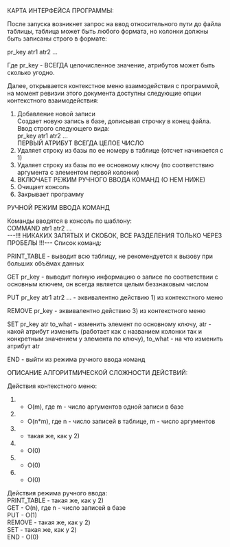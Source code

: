КАРТА ИНТЕРФЕЙСА ПРОГРАММЫ:  

После запуска возникнет запрос на ввод относительного пути до файла таблицы, таблица может быть любого формата, но колонки должны быть записаны строго в формате:    

pr_key atr1 atr2 ...   

Где pr_key - ВСЕГДА целочисленное значение, атрибутов может быть сколько угодно.   

Далее, открывается контекстное меню взаимодействия с программой, на момент ревизии этого документа доступны следующие опции контекстного взаимодействия:  

1) Добавление новой записи  
Создает новую запись в базе, дописывая строчку в конец файла. Ввод строго следующего вида:  
pr_key atr1 atr2 ...  
ПЕРВЫЙ АТРИБУТ ВСЕГДА ЦЕЛОЕ ЧИСЛО  
2) Удаляет строку из базы по ее номеру в таблице (отсчет начинается с 1)  
3) Удаляет строку из базы по ее основному ключу (по соответствию аргумента с элементом первой колонки)  
4) ВКЛЮЧАЕТ РЕЖИМ РУЧНОГО ВВОДА КОМАНД (О НЕМ НИЖЕ)  
5) Очищает консоль  
6) Закрывает программу  

РУЧНОЙ РЕЖИМ ВВОДА КОМАНД  

Команды вводятся в консоль по шаблону:  
COMMAND atr1 atr2 ...  
---!!! НИКАКИХ ЗАПЯТЫХ И СКОБОК, ВСЕ РАЗДЕЛЕНИЯ ТОЛЬКО ЧЕРЕЗ ПРОБЕЛЫ !!!---
Список команд:

PRINT_TABLE - выводит всю таблицу, не рекомендуется к вызову при больших объёмах данных  

GET pr_key - выводит полную информацию о записе по соответствии с основным ключем, он всегда является целым беззнаковым числом  

PUT pr_key atr1 atr2 ... - эквивалентно действию 1) из контекстного меню  

REMOVE pr_key - эквивалентно действию 3) из контекстного меню  

SET pr_key atr to_what - изменить элемент по основному ключу, atr - какой атрибут изменить (работает как с названием колонки так и конкретным значением у элемента по ключу), to_what - на что изменить атрибут atr  

END - выйти из режима ручного ввода команд  



ОПИСАНИЕ АЛГОРИТМИЧЕСКОЙ СЛОЖНОСТИ ДЕЙСТВИЙ:  

Действия контекстного меню:  
1) - O(m), где m - число аргументов одной записи в базе  
2) - O(n*m), где n - число записей в таблице, m - число аргументов  
3) - такая же, как у 2)  
4) - O(0)  
5) - O(0)  
6) - O(0)  

Действия режима ручного ввода:  
PRINT_TABLE - такая же, как у 2)  
GET - O(n), где n - число записей в базе   
PUT - O(1)  
REMOVE - такая же, как у 2)  
SET - такая же, как у 2)  
END - O(0)  